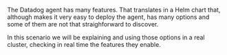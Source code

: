 The Datadog agent has many features. That translates in a Helm chart that, although makes it very easy to deploy the agent, has many options and some of them are not that straighforward to discover.

In this scenario we will be explaining and using those options in a real cluster, checking in real time the features they enable.